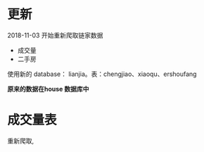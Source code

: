 # 更新

2018-11-03 开始重新爬取链家数据

* 成交量
* 二手房

使用新的 database： lianjia。表：chengjiao、xiaoqu、ershoufang

**原来的数据在house 数据库中**


# 成交量表

重新爬取,
